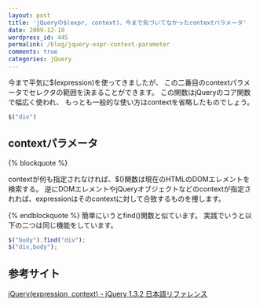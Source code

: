 ```yaml
---
layout: post
title: 'jQueryの$(expr, context)、今まで気づいてなかったcontextパラメータ'
date: 2009-12-10
wordpress_id: 445
permalink: /blog/jquery-expr-context-parameter
comments: true
categories: jQuery
---
```

今まで平気に$(expression)を使ってきましたが、
この二番目のcontextパラメータでセレクタの範囲を決まることができます。
この関数はjQueryのコア関数で幅広く使われ、
もっとも一般的な使い方はcontextを省略したものでしょう。

```javascript
$("div")
```

## contextパラメータ
{% blockquote %}

contextが何も指定されなければ、$()関数は現在のHTMLのDOMエレメントを検索する。
逆にDOMエレメントやjQueryオブジェクトなどのcontextが指定されれば、expressionはそのcontextに対して合致するものを捜します。

{% endblockquote %}
簡単にいうとfind()関数と似ています。
実践でいうと以下の二つは同じ機能をしています。
```javascript
$("body").find("div");
$("div,body");
```

## 参考サイト
[jQuery(expression, context) - jQuery 1.3.2 日本語リファレンス](http://semooh.jp/jquery/api/core/jQuery/expression,+context/)
